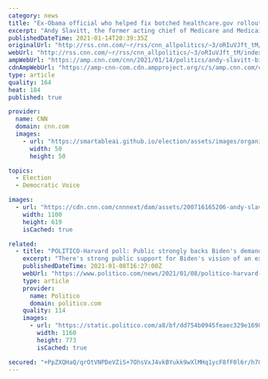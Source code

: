```yaml
---
category: news
title: "Ex-Obama official who helped fix botched healthcare.gov rollout to join Biden's Covid-19 team"
excerpt: "Andy Slavitt, the former acting chief of Medicare and Medicaid under the Obama administration, is expected to join President-elect Joe Biden's Covid-19 team in a senior advisory role, CNN has learned.\n    \n"
publishedDateTime: 2021-01-14T20:39:35Z
originalUrl: "http://rss.cnn.com/~r/rss/cnn_allpolitics/~3/oRIuVJft_tM/index.html"
webUrl: "http://rss.cnn.com/~r/rss/cnn_allpolitics/~3/oRIuVJft_tM/index.html"
ampWebUrl: "https://amp.cnn.com/cnn/2021/01/14/politics/andy-slavitt-biden-covid-team/index.html"
cdnAmpWebUrl: "https://amp-cnn-com.cdn.ampproject.org/c/s/amp.cnn.com/cnn/2021/01/14/politics/andy-slavitt-biden-covid-team/index.html"
type: article
quality: 164
heat: 184
published: true

provider:
  name: CNN
  domain: cnn.com
  images:
    - url: "https://smartableai.github.io/election/assets/images/organizations/cnn.com-50x50.jpg"
      width: 50
      height: 50

topics:
  - Election
  - Democratic Voice

images:
  - url: "https://cdn.cnn.com/cnnnext/dam/assets/200716165206-andy-slavitt-new-headshot-super-tease.jpg"
    width: 1100
    height: 619
    isCached: true

related:
  - title: "POLITICO-Harvard poll: Public strongly backs Biden's demand for Covid aid"
    excerpt: "There's strong public support for Biden's vision of an expansive government effort to combat the pandemic and its economic fallout."
    publishedDateTime: 2021-01-08T16:27:00Z
    webUrl: "https://www.politico.com/news/2021/01/08/politico-harvard-poll-public-biden-aid-456511"
    type: article
    provider:
      name: Politico
      domain: politico.com
    quality: 114
    images:
      - url: "https://static.politico.com/a8/bf/dd754b0945feaec329e1698db776/ap21006771717797-1.jpg"
        width: 1160
        height: 773
        isCached: true

secured: "+PpZXQHaQ/qrOtVNPDeVZiS+7OhsVxJ4vkBYukk9wXlMHq1ycF8fF0l6r/h7G0lG2ATEuT0sf5CG4QDlMJd4oHV9Y3ThStE3QDHs2Il+R+HhHZwD13vxTEohJxENFz8UQim3lG95+A1Wg8kUU1tihKkpno/muBx1LXRZMcXA8oN2tmhrfEzMuZrqMkis2d8lL0CzSo4dtJF9hbP8xWUtIbqBzS6ntkj5pecK/lvZhV0YtPk2kweGJELTyYrv8iZcjdoK8/49aC8C6H6KpDC9ZraTemlYZPkwLyM0hMKB7QZENtjv/pQA8gLXg0AwyOPT7PlH6+9IGuYhTGtpxzMpOq+Q7cQiGWlGm4IotYIs9Bc=;OrRBDWJMmWQGjZPCRCGFIQ=="
---
```


